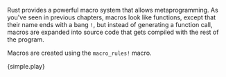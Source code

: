 Rust provides a powerful macro system that allows metaprogramming. As you've
seen in previous chapters, macros look like functions, except that their name
ends with a bang `!`, but instead of generating a function call, macros are
expanded into source code that gets compiled with the rest of the program.

Macros are created using the `macro_rules!` macro.

{simple.play}

